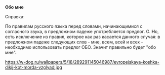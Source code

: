 **Обо мне**

Справка:

По правилам русского языка перед словами, начинающимися с согласного звука, в предложном падеже употребляется предлог. О. Но, есть исключение из правил, которое как раз касается данного случая: в предложном 
падеже следующих слов - мне, всем, всей и всех - необходимо использовать предлог ОБО. Значит правильно будет "обо мне".

https://w-dog.ru/wallpapers/5/18/289291145046987/evropejskaya-koshka-dikij-kot-morda-vzglyad.jpg
